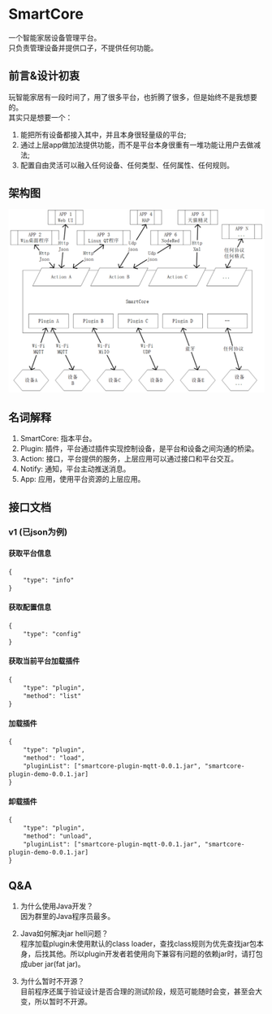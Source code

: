 # SmartCore
一个智能家居设备管理平台。   
只负责管理设备并提供口子，不提供任何功能。

## 前言&设计初衷
玩智能家居有一段时间了，用了很多平台，也折腾了很多，但是始终不是我想要的。   
其实只是想要一个：
1. 能把所有设备都接入其中，并且本身很轻量级的平台;
2. 通过上层app做加法提供功能，而不是平台本身很重有一堆功能让用户去做减法;
3. 配置自由灵活可以融入任何设备、任何类型、任何属性、任何规则。

## 架构图
![](https://raw.githubusercontent.com/SmartCore-Team/SmartCore/master/images/framework.png)

## 名词解释
1. SmartCore: 指本平台。
2. Plugin: 插件，平台通过插件实现控制设备，是平台和设备之间沟通的桥梁。
3. Action: 接口，平台提供的服务，上层应用可以通过接口和平台交互。
4. Notify: 通知，平台主动推送消息。
5. App: 应用，使用平台资源的上层应用。

## 接口文档
### v1 (已json为例)
#### 获取平台信息
```
{
    "type": "info"
}
```
#### 获取配置信息
```
{
    "type": "config"
}
```
#### 获取当前平台加载插件
```
{
    "type": "plugin",
    "method": "list"
}
```
#### 加载插件
```
{
    "type": "plugin",
    "method": "load",
    "pluginList": ["smartcore-plugin-mqtt-0.0.1.jar", "smartcore-plugin-demo-0.0.1.jar]
}
```
#### 卸载插件
```
{
    "type": "plugin",
    "method": "unload",
    "pluginList": ["smartcore-plugin-mqtt-0.0.1.jar", "smartcore-plugin-demo-0.0.1.jar]
}
```

## Q&A
1. 为什么使用Java开发？   
因为群里的Java程序员最多。

2. Java如何解决jar hell问题？   
程序加载plugin未使用默认的class loader，查找class规则为优先查找jar包本身，后找其他。所以plugin开发者若使用向下兼容有问题的依赖jar时，请打包成uber jar(fat jar)。
   
3. 为什么暂时不开源？   
目前程序还属于验证设计是否合理的测试阶段，规范可能随时会变，甚至会大变，所以暂时不开源。